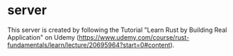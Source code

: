 # server

This server is created by following the Tutorial "Learn Rust by Building Real Application" on Udemy (https://www.udemy.com/course/rust-fundamentals/learn/lecture/20695964?start=0#content).
